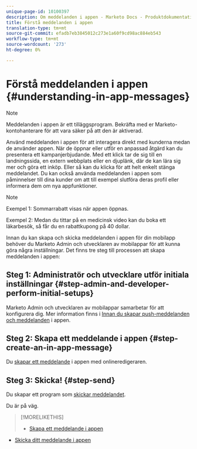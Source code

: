 ```yaml
---
unique-page-id: 10100397
description: Om meddelanden i appen - Marketo Docs - Produktdokumentation
title: Förstå meddelanden i appen
translation-type: tm+mt
source-git-commit: efadb7eb3845012c273e1a60f9cd98ac884eb543
workflow-type: tm+mt
source-wordcount: '273'
ht-degree: 0%

---
```



# Förstå meddelanden i appen {#understanding-in-app-messages}

>[!NOTE]
>
>Meddelanden i appen är ett tilläggsprogram. Bekräfta med er Marketo-kontohanterare för att vara säker på att den är aktiverad.

Använd meddelanden i appen för att interagera direkt med kunderna medan de använder appen. När de öppnar eller utför en anpassad åtgärd kan du presentera ett kampanjerbjudande. Med ett klick tar de sig till en landningssida, en extern webbplats eller en djuplänk, där de kan lära sig mer och göra ett inköp. Eller så kan du klicka för att helt enkelt stänga meddelandet.  Du kan också använda meddelanden i appen som påminnelser till dina kunder om att till exempel slutföra deras profil eller informera dem om nya appfunktioner.

>[!NOTE]
>
>Exempel 1: Sommarrabatt visas när appen öppnas.
>
>Exempel 2: Medan du tittar på en medicinsk video kan du boka ett läkarbesök, så får du en rabattkupong på 40 dollar.

Innan du kan skapa och skicka meddelanden i appen för din mobilapp behöver du Marketo Admin och utvecklaren av mobilappar för att kunna göra några inställningar.  Det finns tre steg till processen att skapa meddelanden i appen:

## Steg 1: Administratör och utvecklare utför initiala inställningar {#step-admin-and-developer-perform-initial-setups}

Marketo Admin och utvecklaren av mobilappar samarbetar för att konfigurera dig. Mer information finns i [Innan du skapar push-meddelanden och meddelanden](/help/marketo/product-docs/mobile-marketing/admin/before-you-create-push-notifications-and-in-app-messages.md) i appen.

## Steg 2: Skapa ett meddelande i appen {#step-create-an-in-app-message}

Du [skapar ett meddelande](http://docs.marketo.com/display/docs/create+an+in-app+message) i appen med onlineredigeraren.

## Steg 3: Skicka! {#step-send}

Du skapar ett program som [skickar meddelandet](http://docs.marketo.com/display/docs/send+your+in-app+message).

Du är på väg.

>[!MORELIKETHIS]
>
>* [Skapa ett meddelande i appen](http://docs.marketo.com/display/docs/create+an+in-app+message)
   >
   >
* [Skicka ditt meddelande i appen](http://docs.marketo.com/display/docs/send+your+in-app+message)

